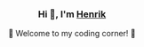 <div align="center">
    <h3>Hi 👋, I'm <a href="https://www.linkedin.com/in/henrik-mikael-johansson/">Henrik</a> </h3>
    <span></span>
    <p>🌟 Welcome to my coding corner! 🌟</p>
</div>
